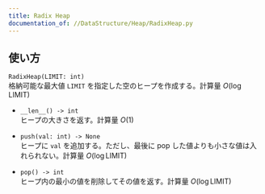 ```yaml
---
title: Radix Heap
documentation_of: //DataStructure/Heap/RadixHeap.py
---
```


## 使い方
`RadixHeap(LIMIT: int)`  
格納可能な最大値 `LIMIT` を指定した空のヒープを作成する。計算量 $O(\log \mathrm{LIMIT})$

- `__len__() -> int`  
ヒープの大きさを返す。計算量 $O(1)$

- `push(val: int) -> None`  
ヒープに `val` を追加する。ただし、最後に pop した値よりも小さな値は入れられない。計算量 $O(\log \mathrm{LIMIT})$

- `pop() -> int`  
ヒープ内の最小の値を削除してその値を返す。計算量 $O(\log \mathrm{LIMIT})$
